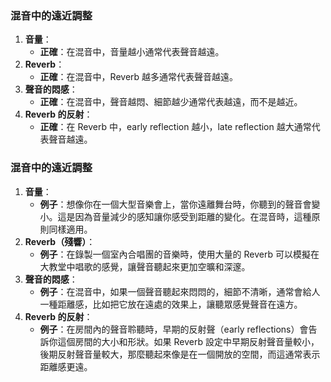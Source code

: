 ### 混音中的遠近調整

1. **音量**：
    - **正確**：在混音中，音量越小通常代表聲音越遠。
2. **Reverb**：
    - **正確**：在混音中，Reverb 越多通常代表聲音越遠。
3. **聲音的悶感**：
    - **正確**：在混音中，聲音越悶、細節越少通常代表越遠，而不是越近。
4. **Reverb 的反射**：
    - **正確**：在 Reverb 中，early reflection 越小，late reflection 越大通常代表聲音越遠。

### 混音中的遠近調整

1. **音量**：
    - **例子**：想像你在一個大型音樂會上，當你遠離舞台時，你聽到的聲音會變小。這是因為音量減少的感知讓你感受到距離的變化。在混音時，這種原則同樣適用。
2. **Reverb（殘響）**：
    - **例子**：在錄製一個室內合唱團的音樂時，使用大量的 Reverb 可以模擬在大教堂中唱歌的感覺，讓聲音聽起來更加空曠和深邃。
3. **聲音的悶感**：
    - **例子**：在混音中，如果一個聲音聽起來悶悶的，細節不清晰，通常會給人一種距離感，比如把它放在遠處的效果上，讓聽眾感覺聲音在遠方。
4. **Reverb 的反射**：
    - **例子**：在房間內的聲音聆聽時，早期的反射聲（early reflections）會告訴你這個房間的大小和形狀。如果 Reverb 設定中早期反射聲音量較小，後期反射聲音量較大，那麼聽起來像是在一個開放的空間，而這通常表示距離感更遠。